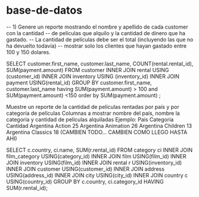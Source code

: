 # base-de-datos
-- 1) Genere un reporte mostrando el nombre y apellido de cada customer con la cantidad 
	-- de películas que alquilo y la cantidad de dinero que ha gastado.
	-- La cantidad de películas debe ser el total (incluyendo las que no ha devuelto todavía)
	-- mostrar solo los clientes que hayan gastado entre 100 y 150 dolares.
	
SELECT customer.first_name, customer.last_name, COUNT(rental.rental_id), SUM(payment.amount)
  FROM customer 
    INNER JOIN rental USING (customer_id)
    INNER JOIN inventory USING (inventory_id)
    INNER JOIN payment USING(rental_id)
	GROUP BY customer.first_name, customer.last_name having SUM(payment.amount) > 100 and SUM(payment.amount) <150
	order by SUM(payment.amount) ;


Muestre un reporte de la cantidad de películas rentadas por país y por categoría de películas
Columnas a mostrar nombre del país, nombre la categoría y cantidad de películas alquiladas
Ejemplo:
Pais Categoria Cantidad
Argentina Action 25
Argentina Animation 26
Argentina Children 13
Argentina Classics 18
(CAMBIEN TODO... CAMBIEN COMO LLEGO HASTA AHI)

SELECT c.country, ci.name, SUM(r.rental_id)
FROM category ci
INNER JOIN film_category USING(category_id)
INNER JOIN film USING(film_id)
INNER JOIN inventory USING(film_id)
INNER JOIN rental r USING(inventory_id)
INNER JOIN customer USING(customer_id)
INNER JOIN address USING(address_id)
INNER JOIN city USING(city_id)
INNER JOIN country c USING(country_id)
GROUP BY c.country, ci.category_id
HAVING SUM(r.rental_id);
